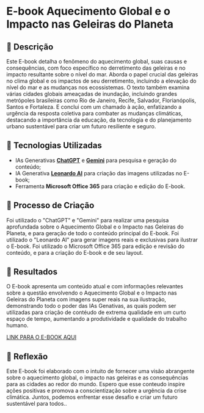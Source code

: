 # E-book Aquecimento Global e o Impacto nas Geleiras do Planeta 

## 📒 Descrição
Este E-book detalha o fenômeno do aquecimento global, suas causas e consequências, com foco específico no derretimento das geleiras e no impacto resultante sobre o nível do mar. Aborda o papel crucial das geleiras no clima global e os impactos de seu derretimento, incluindo a elevação do nível do mar e as mudanças nos ecossistemas. O texto também examina várias cidades globais ameaçadas de inundação, incluindo grandes metrópoles brasileiras como Rio de Janeiro, Recife, Salvador, Florianópolis, Santos e Fortaleza. E conclui com um chamado à ação, enfatizando a urgência da resposta coletiva para combater as mudanças climáticas, destacando a importância da educação, da tecnologia e do planejamento urbano sustentável para criar um futuro resiliente e seguro.

## 🤖 Tecnologias Utilizadas
- IAs Generativas **[ChatGPT](https://chat.openai.com)** e **[Gemini](https://gemini.google.com)** para pesquisa e geração do conteúdo;
- IA Generativa **[Leonardo AI](https://leonardo.ai)** para criação das imagens utilizadas no E-book;
- Ferramenta **Microsoft Office 365** para criação e edição do E-book.

## 🧐 Processo de Criação
Foi utilizado o "ChatGPT" e "Gemini" para realizar uma pesquisa aprofundada sobre o Aquecimento Global e o Impacto nas Geleiras do Planeta, e para geração de todo o conteúdo principal do E-book.
Foi utilizado o "Leonardo AI" para gerar imagens reais e exclusivas para ilustrar o E-book. 
Foi utilizado o Microsoft Office 365 para edição e revisão do conteúdo, e para a criação do E-book e de seu layout.

## 🚀 Resultados
O E-book apresenta um conteúdo atual e com informações relevantes sobre a questão envolvendo o Aquecimento Global e o Impacto nas Geleiras do Planeta com imagens super reais na sua ilustração, demonstrando todo o poder das IAs Genativas, as quais podem ser utilizadas para criação de contéudo de extrema qualidade em um curto espaço de tempo, aumentando a produtividade e qualidade do trabalho humano.

[LINK PARA O E-BOOK AQUI](https://github.com/LudgeroBernardi/lab-natty-or-not/blob/main/Ebook%20-%20Aquecimento%20Global%20e%20o%20Impacto%20nas%20Geleiras%20do%20Planeta.pdf)

## 💭 Reflexão
Este E-book foi elaborado com o intuito de fornecer uma visão abrangente sobre o aquecimento global, o impacto nas geleiras e as consequências para as cidades ao redor do mundo.
Espero que esse conteudo inspire ações positivas e promova a conscientização sobre a urgência da crise climática. Juntos, podemos enfrentar esse desafio e criar um futuro sustentável para todos..
